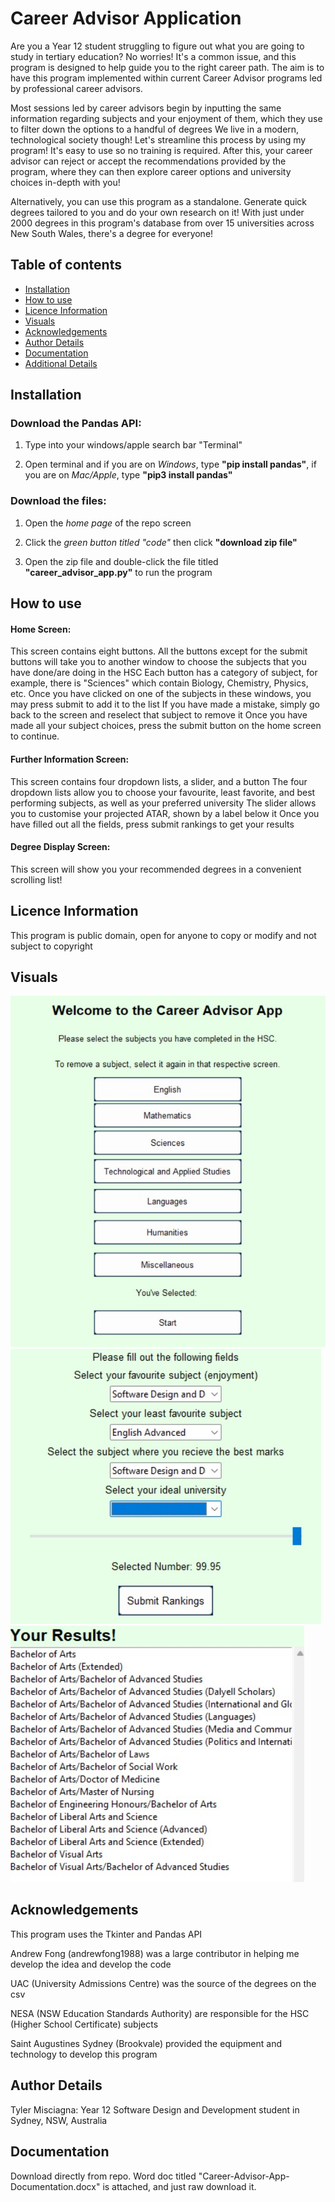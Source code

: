 # Career Advisor Application
Are you a Year 12 student struggling to figure out what you are going to study in tertiary education? No worries! It's a common issue, and this program is designed to help guide you to the right career path.
The aim is to have this program implemented within current Career Advisor programs led by professional career advisors.

Most sessions led by career advisors begin by inputting the same information regarding subjects and your enjoyment of them, which they use to filter down the options to a handful of degrees
We live in a modern, technological society though! Let's streamline this process by using my program! It's easy to use so no training is required.
After this, your career advisor can reject or accept the recommendations provided by the program, where they can then explore career options and university choices in-depth with you!

Alternatively, you can use this program as a standalone. Generate quick degrees tailored to you and do your own research on it!
With just under 2000 degrees in this program's database from over 15 universities across New South Wales, there's a degree for everyone!

## Table of contents
- [Installation](#installation)
- [How to use](#howtouse)
- [Licence Information](#licenceinformation)
- [Visuals](#visuals)
- [Acknowledgements](#acknowledgements)
- [Author Details](#authordetails)
- [Documentation](#documentation)
- [Additional Details](#additionaldetails)


## Installation
### Download the Pandas API:

1. Type into your windows/apple search bar "Terminal"

2. Open terminal and if you are on *Windows*, type **"pip install pandas"**, if you are on *Mac/Apple*, type **"pip3 install pandas"**

### Download the files:

1. Open the *home page* of the repo screen

2. Click the *green button titled "code"* then click **"download zip file"**

3. Open the zip file and double-click the file titled **"career_advisor_app.py"** to run the program

## How to use

#### Home Screen:

This screen contains eight buttons. All the buttons except for the submit buttons will take you to another window to choose the subjects that you have done/are doing in the HSC
Each button has a category of subject, for example, there is "Sciences" which contain Biology, Chemistry, Physics, etc.
Once you have clicked on one of the subjects in these windows, you may press submit to add it to the list
If you have made a mistake, simply go back to the screen and reselect that subject to remove it
Once you have made all your subject choices, press the submit button on the home screen to continue.

#### Further Information Screen:

This screen contains four dropdown lists, a slider, and a button
The four dropdown lists allow you to choose your favourite, least favorite, and best performing subjects, as well as your preferred university
The slider allows you to customise your projected ATAR, shown by a label below it
Once you have filled out all the fields, press submit rankings to get your results

#### Degree Display Screen:

This screen will show you your recommended degrees in a convenient scrolling list!

## Licence Information
This program is public domain, open for anyone to copy or modify and not subject to copyright

## Visuals
![alt text](https://github.com/TylerMisc/Career-Advisor-Major-Work/blob/main/screenshot1.jpg?raw=true)
![alt text](https://github.com/TylerMisc/Career-Advisor-Major-Work/blob/main/screenshot2.jpg?raw=true)
![alt text](https://github.com/TylerMisc/Career-Advisor-Major-Work/blob/main/screenshot3.jpg?raw=true)

## Acknowledgements
This program uses the Tkinter and Pandas API

Andrew Fong (andrewfong1988) was a large contributor in helping me develop the idea and develop the code

UAC (University Admissions Centre) was the source of the degrees on the csv

NESA (NSW Education Standards Authority) are responsible for the HSC (Higher School Certificate) subjects

Saint Augustines Sydney (Brookvale) provided the equipment and technology to develop this program

## Author Details
Tyler Misciagna: Year 12 Software Design and Development student in Sydney, NSW, Australia

## Documentation
Download directly from repo. Word doc titled "Career-Advisor-App-Documentation.docx" is attached, and just raw download it.
